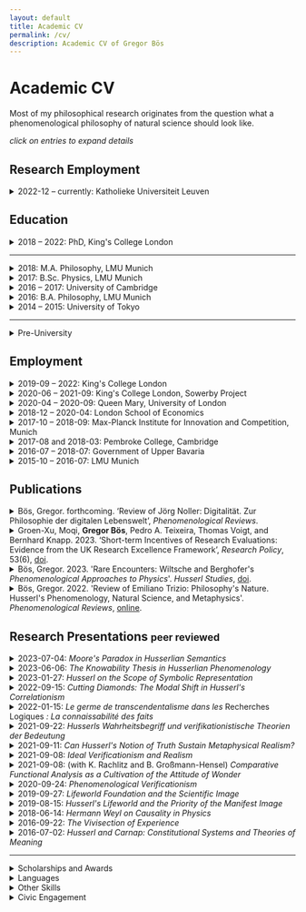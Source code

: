 ```yaml
---
layout: default
title: Academic CV
permalink: /cv/
description: Academic CV of Gregor Bös
---
```


<!--
Template is:
<details>
<summary>
</summary>
</details>
Custom CSS styling could make this more useful.
-->

# Academic CV

<p>Most of my philosophical research originates from the question what a phenomenological philosophy of natural science should look like.</p>

_click on entries to expand details_
<!-- ## Area of Specialization
## Area of Competence -->

## Research Employment


<details>
<summary>2022-12 &ndash; currently: Katholieke Universiteit Leuven
</summary>

Postdoctoral Researcher for the project _Phenomenology and the Scientific Image of the World_ (Postdoctoral Mandate 3H220352).  

Promotors: Julia Jansen, Jan Heylen.

</details>



## Education


<details>
<summary>2018 &ndash; 2022: PhD, King's College London
</summary>

Research Topic: _Founding Science on the Lifeworld.
Promises and Problems of a Phenomenological Philosophy of Natural Science_

Primary Supervisor: Mark Textor

Examiners: Julia Jansen (Leuven), Steven French (Leeds)


</details>

---

<details>
<summary>2018: M.A. Philosophy, LMU Munich
</summary>
Dissertation Topic: <em>Husserl's Philosophy of Natural Science and Scientific Realism</em>

Thesis Supervisors: Christopher Erhard, Alexander Reutlinger
</details>

<details>
<summary>2017: B.Sc. Physics, LMU Munich
</summary>

Thesis Topic: <em>Sequential Artificial Neural Networks for the Trigger of the Belle II Experiment</em>

Analysis of artificial neural networks used for live analysis of data in
a particle physics experiment in Tsukuba, Japan

Thesis Supervisor: Prof. Christian Kiesling (LMU and Max-Planck Institute for Physics)
</details>

<details>
<summary>2016 &ndash; 2017: University of Cambridge
</summary>

Research Student, Department of Philosophy, Hughes Hall College
</details>

<details>
<summary> 2016: B.A. Philosophy, LMU Munich
</summary>

Thesis: <em>Carnap’s ‘Aufbau’ in a Husserlian Context. Towards a phenomenological ‘Aufbau’ or a logicist phenomenology.</em>

Thesis Supervisor: Christopher Erhard
</details>

<details>
<summary> 2014 &ndash; 2015: University of Tokyo
</summary>

Exchange Student in the USTEP-Programme
</details>


---


<details>
<summary> Pre-University
</summary>

2011 &ndash; 2012: European Voluntary Service at youth centre a.s.b.l. in Troisvierges, Luxembourg

Abitur in Baden-Württemberg (best of 123 graduates). Core subjects: physics, fine arts

</details>
<p></p>

## Employment

<details>
<summary>2019-09 &ndash; 2022: King's College London
</summary>

Graduate Teaching Assistant for the modules:
- Belief and Decision Under Uncertainty x2 (Alexander Bird)
- Methodology x2 (Julien Dutant, Clayton Littlejohn)
- Ethics and Politics of Science and Technology (Matteo Mameli)
- Neuroscience and the Mind (Adrian Alsmith, summative assessment only)
</details>

<details>
<summary>2020-06 &ndash; 2021-09: King's College London, Sowerby Project
</summary>

Project Assistant for the [Peter Sowerby Philosophy of Medicine Project](https://www.philosophyandmedicine.org)
</details>


<details>
<summary>2020-04 &ndash; 2020-09: Queen Mary, University of London
</summary>

Research Assistant for Dr. Moqi Groen-Xu, School of Economics and Finance

Database matching and citation network analysis.
</details>



<details>
<summary>2018-12 &ndash; 2020-04: London School of Economics
</summary>

Occasional Research Assistant for Dr. Moqi Groen-Xu, Department of Finance

Collation and explorative analysis of metadata for 17m scientific articles (Scopus, Python)
</details>
<details>
<summary> 2017-10 &ndash; 2018-09: Max-Planck Institute for Innovation and Competition, Munich
</summary>

Student Research Assistant under Dietmar Harhoff

Application of machine learning tools on patent and
publication abstract databases (Python)
</details>
<details>
<summary> 2017-08 and 2018-03: Pembroke College, Cambridge
</summary>

Programme Assistant for 2 Japanese Summer Schools

Support of lecturers, individual tutoring, organization of extracurricular activities, pastoral care for high school and undergraduate students
</details>
<details>
<summary>
2016-07 &ndash; 2018-07: Government of Upper Bavaria
</summary>

5 Philosophy Workshops for gifted students, 9th and 11th grade
</details>
<details>
<summary> 2015-10 &ndash; 2016-07: LMU Munich
</summary>

Tutor and Research Tutor for two seminars on “Edmund Husserl: Logical Investigations". Seminar jointly organised with Prof. Verena Mayer.
</details>
<p></p>

## Publications

<details>
<summary>
Bös, Gregor. forthcoming. ‘Review of Jörg Noller: Digitalität. Zur Philosophie der digitalen Lebenswelt’, <i>Phenomenological Reviews</i>.
</summary>

book review, invited by the journal, 2,100 words.

</details>


<details>
<summary>
Groen-Xu, Moqi, <b>Gregor Bös</b>, Pedro A. Teixeira, Thomas Voigt, and Bernhard Knapp. 2023. ‘Short-term Incentives of Research Evaluations: Evidence from the UK Research Excellence Framework’, <i>Research Policy</i>, 53(6), <a href="https://doi.org/10.1016/j.respol.2023.104729">doi</a>.
</summary>

Empirical study of the publication and citation behaviour of UK scientists of all disciplines over 23 years. I wrote the software to match databases and aggregate observables, helped to interpret the findings and contributed to the writing of the article.

</details>



<details>
<summary> Bös, Gregor. 2023. 'Rare Encounters: Wiltsche and Berghofer's <i>Phenomenological Approaches to Physics</i>'. <i>Husserl Studies</i>, <a href="https://doi.org/10.1007/s10743-022-09307-3">doi</a>. </summary>

---

book review, peer-reviewed, 5,300 words
</details>


<details>
<summary> Bös, Gregor. 2022. 'Review of Emiliano Trizio: Philosophy's Nature. Husserl's Phenomenology, Natural Science, and Metaphysics'. <i>Phenomenological Reviews</i>, <a href="https://reviews.ophen.org/2022/10/30/emiliano-trizio-philosophys-nature-husserl-review/">online</a>. </summary>

---

book review, invited by the journal, 5,000 words
</details>



## Research Presentations <small>peer reviewed</small>


<details>
<summary> 2023-07-04: <i>Moore's Paradox in Husserlian Semantics </i> </summary>

---

97th Joint Session of the Aristotelian Society and the Mind Association, Birkbeck and the Institute of Philosophy, University of London, UK
</details>


<details>
<summary> 2023-06-06: <i>The Knowability Thesis in Husserlian Phenomenology </i> </summary>

---

Workshop on the Concept and Scope of Knowability, Katholieke Universiteit Leuven
</details>


<details>
<summary> 2023-01-27: <i>Husserl on the Scope of Symbolic Representation </i> </summary>

---

Phenomenology and Symbolic Cognition Workshop, Rijksuniversiteit Groningen, Netherlands
</details>



<details>
<summary> 2022-09-15: <i>Cutting Diamonds: The Modal Shift in Husserl's Correlationism </i> </summary>

---

GAP11 Triannual Conference of the German Society for Analytic Philosophy, Humboldt-Universität zu Berlin, Germany
</details>


<details>
<summary> 2022-01-15: <i>Le germe de transcendentalisme dans les </i> Recherches Logiques <i> : La connaissabilité des faits </i> </summary>

---

[The origin of transcendentalism in the Logical Investigations: the knowability of facts],
Young Researchers seminar, University of Paris 1, Panthéon-Sorbonne, France
</details>


<details>
<summary> 2021-09-22: <i>Husserls Wahrheitsbegriff und verifikationistische Theorien der Bedeutung</i></summary>

---

[Husserl's notion of truth and verificationist theories of meaning],
German Phenomenological Society (DGPF) Doctoral Colloquium, Jena, Germany
</details>

<details>
<summary> 2021-09-11: <i>Can Husserl's Notion of Truth Sustain Metaphysical Realism?</i></summary>

---

SoPhiA Conference for Young Analytic Philosophy, Salzburg, Austria (online) ([slides](/dl/2021-09-11-Salzburg_presentation.pdf))
</details>

<details>
<summary> 2021-09-08: <i>Ideal Verificationism and Realism</i></summary>

---

First Austrian Summer School in Phenomenology, Graz, Austria (online) ([slides](/dl/2021-09-08_Graz_presentation.pdf))

</details>


<details>
<summary> 2021-09-08: (with K. Rachlitz and B. Großmann-Hensel) <i>Comparative Functional Analysis as a Cultivation of the Attitude of Wonder</i></summary>

---

PHILOS Colloquium on Philosophy and Organization Studies, Rhodes, Greece (online)

</details>

<details>
<summary> 2020-09-24: <i>Phenomenological Verificationism</i></summary>

---

Start of Year Departmental Conference, King’s College London, UK

</details>



<details>
<summary> 2019-09-27: <i>Lifeworld Foundation and the Scientific Image</i></summary>

---

Presented at the 2nd Phenomenological Approaches to Physics Conference, Stony Brook University, NY, USA. ([slides](/dl/2019-09_Stony_Brook.pdf))

</details>

<details>
<summary> 2019-08-15: <i>Husserl's Lifeworld and the Priority of the Manifest Image</i>
</summary>

---

Presented at the 2019 Summer School in Phenomenology and Philosophy of Mind, Centre for Subjectivity Research, Copenhagen. ([slides](/dl/2019_Copenhagen.pdf))

</details>

<details>
<summary> 2018-06-14: <i>Hermann Weyl on Causality in Physics</i>
</summary>

---

Presented at the International Conference: _Phenomenological Approaches to Physics_, University of Graz, Austria.

</details>
<details>
<summary> 2016-09-22: <i>The Vivisection of Experience</i>
</summary>

---

Presented at the 2nd International Conference in Philosophy of Mind, University of Minho, Braga, Portugal

</details>

<details>
<summary> 2016-07-02: <i>Husserl and Carnap: Constitutional Systems and Theories of Meaning</i>
</summary>

---

International Undergraduate Conference in Analytic Philosophy at Bayreuth University

</details>
<p></p>

---

<details>
<summary> Scholarships and Awards
</summary>
- 2021 &ndash; 2022:  King's College London Scholarship of the Department of Philosophy Postgraduate Bursary
- 2020: King's College London Global Research Grant. Supporting a Research Stay at the [Centre for Subjectivity Research](https://www.cfs.ku.dk), University of Copenhagen
- 2018 &ndash; 2021: King's College London Faculty of Arts and Humanities: Full PhD Scholarship
- 2012 &ndash; 2018: Scholarship of the German National Academic Merit Foundation (Studienstiftung)
- 2016 &ndash; 2017: DAAD Graduate Scholarship
- 2014 &ndash; 2015: Full Scholarship of the Japanese Student Service Organisation (JASSO)
- 05/2015: "Green Stories" Project Scholarship for a reportage on the life in Fukushima prefecture, article published in German [here](https://www.lizzynet.de/wws/ein-vergifteter-name.php?sid=54339215369202175156525552555960) and in [Novo Argumente](https://www.novo-argumente.com/artikel/fukushima_ein_vergifteter_name)
- 03/2014: Project Scholarship from the German-French Youth Organisation: _This is art. Can we trash it?_ On the administration of artists' heritages. Sojourn in Paris
- Jean-Walter prize of the zis-foundation for the reportage: _The philosophy of physicists. Fundamental Research and Multicultural Context at CERN_, previously project scholarship
</details>


<details>
<summary> Languages
</summary>

- German: Mother Tongue
- English: C2 certified
- French: Competent (ca. C1)
- Japanese: Basic (ca. B1 / JLPT N3)
- Spanish: Basic (ca. A2)

</details>

<details>
<summary> Other Skills
</summary>

- A palette of Programming skills (Python: scikit-learn, pandas; elisp; LaTeX;  High performance computation on LSE's _fabian_ and QMUL's _Apocrita_ clusters; Linux environments, Jekyll, Wordpress,)
- Coursera Certificate _Machine Learning_ 
- Photography and Film Editing, basic WordPress knowledge
</details>

<details>
<summary> Civic Engagement
</summary>
I am steering committee member (since 2019) and mentor (since 2015) for the educational [zis-foundation](https://www.zis-reisen.de/en/) (est. 1956). We offer mentoring and scholarships to let youth aged 16-21 realize international travel projects.
</details>
